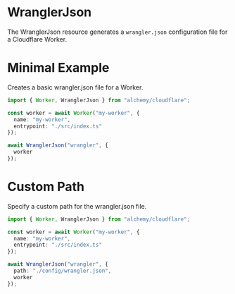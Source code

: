 # WranglerJson

The WranglerJson resource generates a `wrangler.json` configuration file for a Cloudflare Worker.

# Minimal Example

Creates a basic wrangler.json file for a Worker.

```ts
import { Worker, WranglerJson } from "alchemy/cloudflare";

const worker = await Worker("my-worker", {
  name: "my-worker",
  entrypoint: "./src/index.ts"
});

await WranglerJson("wrangler", {
  worker
});
```

# Custom Path

Specify a custom path for the wrangler.json file.

```ts
import { Worker, WranglerJson } from "alchemy/cloudflare";

const worker = await Worker("my-worker", {
  name: "my-worker", 
  entrypoint: "./src/index.ts"
});

await WranglerJson("wrangler", {
  path: "./config/wrangler.json",
  worker
});
```